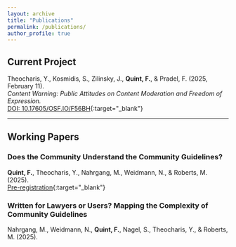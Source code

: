 ```yaml
---
layout: archive
title: "Publications"
permalink: /publications/
author_profile: true
---
```


## Current Project

Theocharis, Y., Kosmidis, S., Zilinsky, J., **Quint, F.**, & Pradel, F. (2025, February 11).  
*Content Warning: Public Attitudes on Content Moderation and Freedom of Expression.*  
[DOI: 10.17605/OSF.IO/F56BH](https://doi.org/10.17605/OSF.IO/F56BH){:target="_blank"}

---

## Working Papers

### Does the Community Understand the Community Guidelines?
**Quint, F.**, Theocharis, Y., Nahrgang, M., Weidmann, N., & Roberts, M. (2025).  
[Pre-registration](https://osf.io/ud93k/){:target="_blank"}  

### Written for Lawyers or Users? Mapping the Complexity of Community Guidelines
Nahrgang, M., Weidmann, N., **Quint, F.**, Nagel, S., Theocharis, Y., & Roberts, M. (2025).
